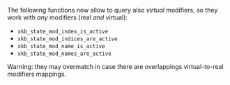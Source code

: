 The following functions now allow to query also *virtual* modifiers, so they work
with *any* modifiers (real *and* virtual):
- `xkb_state_mod_index_is_active`
- `xkb_state_mod_indices_are_active`
- `xkb_state_mod_name_is_active`
- `xkb_state_mod_names_are_active`

Warning: they may overmatch in case there are overlappings virtual-to-real
modifiers mappings.
